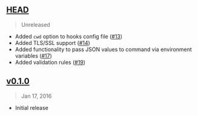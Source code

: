 ## [HEAD]
> Unreleased

- Added `cwd` option to hooks config file ([#13])
- Added TLS/SSL support ([#14])
- Added functionality to pass JSON values to command via environment variables ([#17])
- Added validation rules ([#19])

[HEAD]: https://github.com/danistefanovic/hooka/compare/v0.1.0...HEAD
[#13]: https://github.com/danistefanovic/hooka/issues/13
[#14]: https://github.com/danistefanovic/hooka/issues/14
[#17]: https://github.com/danistefanovic/hooka/issues/17
[#19]: https://github.com/danistefanovic/hooka/issues/19

## [v0.1.0]
> Jan 17, 2016

- Initial release

[v0.1.0]: https://github.com/danistefanovic/hooka/compare/3ae1b9ecfe517f9930bd9db020f050b4d03791c5...v0.1.0
